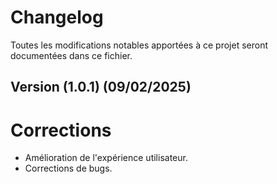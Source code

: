 # Changelog

Toutes les modifications notables apportées à ce projet seront documentées dans ce fichier.

## Version (1.0.1) (09/02/2025)

# Corrections
- Amélioration de l'expérience utilisateur.
- Corrections de bugs.
